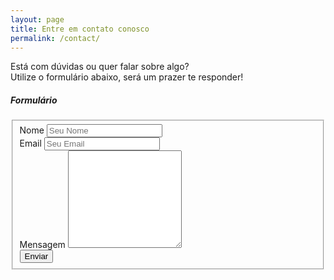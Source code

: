 ```yaml
---
layout: page
title: Entre em contato conosco
permalink: /contact/
---
```


Está com dúvidas ou quer falar sobre algo?<br>
Utilize o formulário abaixo, será um prazer te responder!

<div class="card">
    <div class="card-header" id="heading-form">
        <h5 class="mb-0">
            Formulário
        </h5>
    </div>
    <div class="card-body">
        <form method="POST" action="https://formspree.io/blocknatics@gmail.com">
            <fieldset>
                <div class="form-group">
                    <label for="name">Nome</label>
                    <input type="text" class="form-control" name="name" placeholder="Seu Nome">
                </div>
                <div class="form-group">
                    <label for="name">Email</label>
                    <input type="email" class="form-control" name="email" placeholder="Seu Email">
                </div>
                    <div class="form-group">
                    <label for="message">Mensagem</label>
                    <textarea class="form-control" name="message" rows="10"></textarea>
                </div>
                <button type="submit" class="btn btn-primary">Enviar</button>
            </fieldset>
        </form>
    </div>
</div>